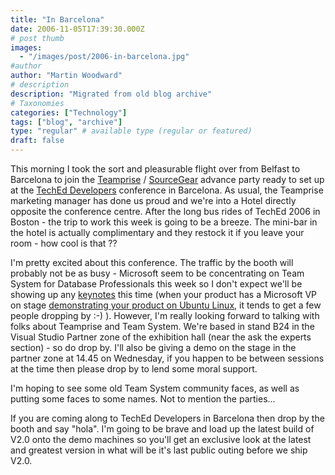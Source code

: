 ```yaml
---
title: "In Barcelona"
date: 2006-11-05T17:39:30.000Z
# post thumb
images:
  - "/images/post/2006-in-barcelona.jpg"
#author
author: "Martin Woodward"
# description
description: "Migrated from old blog archive"
# Taxonomies
categories: ["Technology"]
tags: ["blog", "archive"]
type: "regular" # available type (regular or featured)
draft: false
---
```


This morning I took the sort and pleasurable flight over from Belfast to Barcelona to join the [Teamprise](http://www.teamprise.com/) / [SourceGear](http://www.sourcegear.com) advance party ready to set up at the [TechEd Developers](http://www.mseventseurope.com/Teched/06/Pre/defaultDev.aspx) conference in Barcelona.  As usual, the Teamprise marketing manager has done us proud and we're into a Hotel directly opposite the conference centre.  After the long bus rides of TechEd 2006 in Boston - the trip to work this week is going to be a breeze.  The mini-bar in the hotel is actually complimentary and they restock it if you leave your room - how cool is that ?? 

I'm pretty excited about this conference.  The traffic by the booth will probably not be as busy - Microsoft seem to be concentrating on Team System for Database Professionals this week so I don't expect we'll be showing up any [keynotes](http://www.woodwardweb.com/teamprise/000177.html) this time (when your product has a Microsoft VP on stage [demonstrating your product on Ubuntu Linux](http://www.woodwardweb.com/teamprise/000177.html), it tends to get a few people dropping by :-) ).  However, I'm really looking forward to talking with folks about Teamprise and Team System.  We're based in stand B24 in the Visual Studio Partner zone of the exhibition hall (near the ask the experts section) - so do drop by.  I'll also be giving a demo on the stage in the partner zone at 14.45 on Wednesday, if you happen to be between sessions at the time then please drop by to lend some moral support. 

I'm hoping to see some old Team System community faces, as well as putting some faces to some names. Not to mention the parties... 

If you are coming along to TechEd Developers in Barcelona then drop by the booth and say "hola".  I'm going to be brave and load up the latest build of V2.0 onto the demo machines so you'll get an exclusive look at the latest and greatest version in what will be it's last public outing before we ship V2.0.